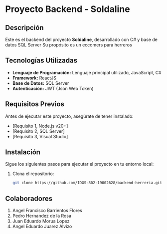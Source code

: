 # Proyecto Backend - Soldaline

## Descripción

Este es el backend del proyecto **Soldaline**, desarrollado con C# y base de datos SQL Server Su propósito es un eccomers para herreros



## Tecnologías Utilizadas

- **Lenguaje de Programación:** Lenguaje principal utilizado, JavaScript, C#
- **Framework:** ReactJS
- **Base de Datos:** SQL Server
- **Autenticación:** JWT (Json Web Token)


## Requisitos Previos

Antes de ejecutar este proyecto, asegúrate de tener instalado:

- [Requisito 1,  Node.js v20+]
- [Requisito 2,  SQL Server]
- [Requisito 3,  Visual Studio]

## Instalación

Sigue los siguientes pasos para ejecutar el proyecto en tu entorno local:

1. Clona el repositorio:

   ```bash
   git clone https://github.com/IDGS-802-19002628/backend-herreria.git

## Colaboradores

1. Angel Francisco Barrientos Flores
2. Pedro Hernandez de la Rosa
3. Juan Eduardo Morua Lopez
4. Angel Eduardo Juarez Alvizo
